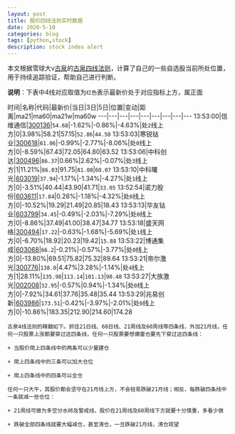```yaml
---
layout: post
title: 股价四线法则实时数据
date: 2020-5-10
categories: blog
tags: [python,stock]
description: stock index alert
---
```



本文根据雪球大v[古泉](https://xueqiu.com/u/7148646888)的[古泉四线法则](https://xueqiu.com/7148646888/130498192)，计算了自己的一些自选股当前所处位置，用于持续追踪验证，帮助自己进行判断。

**说明**：下表中4线对应取值为`红色`表示最新价处于对应指标上方，属正面

时间|名称|代码|最新价|当日|3日|5日|位置|变动|距离|ma21|ma60|ma21w|ma60w
---|---|---|---|---|---|---|---|---
13:53:00|信维通信|[300136](https://xueqiu.com/S/SZ300136)|`54.68`|-1.62%|-0.86%|-4.63%|处`2`线上方|0|3.98%|58.21|57.15|`52.86`|`44.50`
13:53:03|寒锐钴业|[300618](https://xueqiu.com/S/SZ300618)|`61.06`|-0.99%|-2.77%|-8.06%|处`0`线上方|0|-8.59%|67.43|72.05|64.80|63.52
13:53:06|中科创达|[300496](https://xueqiu.com/S/SZ300496)|`86.37`|0.66%|2.62%|-0.07%|处`3`线上方|1|11.21%|`86.03`|91.75|`81.08`|`60.07`
13:53:10|中科曙光|[603019](https://xueqiu.com/S/SH603019)|`37.94`|-1.17%|-1.34%|-4.27%|处`1`线上方|0|-3.51%|40.44|43.90|41.71|`33.05`
13:52:54|诺力股份|[603611](https://xueqiu.com/S/SH603611)|`17.84`|0.28%|-1.18%|-4.32%|处`0`线上方|0|-10.52%|19.29|21.49|20.85|18.43
13:53:13|华友钴业|[603799](https://xueqiu.com/S/SH603799)|`34.45`|-0.49%|-2.03%|-7.29%|处`0`线上方|0|-8.86%|37.49|41.00|38.47|34.77
13:53:18|盛天网络|[300494](https://xueqiu.com/S/SZ300494)|`17.22`|-0.63%|-1.68%|-5.69%|处`1`线上方|0|-6.70%|18.92|20.23|19.42|`15.88`
13:53:22|博通集成|[603068](https://xueqiu.com/S/SH603068)|`66.2`|-0.21%|-0.57%|-3.77%|处`0`线上方|0|-13.80%|69.51|75.82|75.32|89.64
13:53:21|帝尔激光|[300776](https://xueqiu.com/S/SZ300776)|`138.0`|4.47%|3.28%|-1.14%|处`4`线上方|1|28.11%|`135.98`|`113.14`|`101.13`|`90.48`
13:53:27|大族激光|[002008](https://xueqiu.com/S/SZ002008)|`32.95`|-0.57%|0.94%|-1.34%|处`0`线上方|0|-7.92%|34.61|37.76|35.48|35.44
13:53:29|兆易创新|[603986](https://xueqiu.com/S/SH603986)|`173.51`|-0.42%|-3.97%|-2.01%|处`0`线上方|0|-10.86%|183.35|212.90|214.60|174.28

```
古泉4线法则的精髓如下。抓住21日线、60日线、21周线及60周线等四条线，外加21月线，任何一只股票上涨都要穿过这四条线，任何一只股票要想爆雷也要先下穿过这四条线：

+ 当股价爬上四条线中的两条可以少量建仓

+ 爬上四条线中的三条可以加大仓位

+ 爬上四条线中的四条可以全仓

任何一只大牛，其股价都会坚守在21月线上方，不会轻易跌破21月线；相反，每跌破四条线中一条就减一些仓位：

+ 21周线可做为多空分水岭及警戒线，股价在21周线及60周线下方就要十分慎重，多看少做

+ 跌破全部四条线就要大幅减仓，甚至清仓，一旦跌破21月线，清仓观望
```